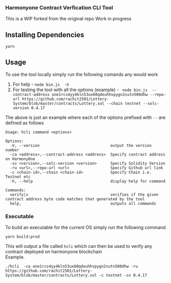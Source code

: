 ### Harmonyone Contract Verfication CLI Tool
This is a WIP forked from the original repo
Work in progress

## Installing Dependencies 

``yarn``

## Usage
To use the tool locally simply run the following comands any would work 
1. For help - ``node bin.js  -h``
2. For testing the tool with all the options (example) - ```
node bin.js  --contract-address one1rcs4yy4kln53ux60qdeuhhvpygn2sutn500dhw --repo-url https://github.com/rachit2501/Lottery-System/blob/master/contracts/Lottery.sol --chain testnet --solc-version 0.4.17```

The above is just an example where each of the options prefixed with ``--`` are defined as follows

```
Usage: hcli command <options> 

Options:
  -V, --version                               output the version number
  -ca <address>,--contract-address <address>  Specify contract address on HarmonyOne
  -sv <version>,--solc-version <version>      Specify Solidity Version
  -ru <url>,--repo-url <url>                  Specify Github url link
  -c <chain-id>,--chain <chain-id>            Specify Chain i.e. Testnet etc
  -h, --help                                  display help for command

Commands:
  verify|v                                    verifies if the given contract address byte code matches that generated by the tool
  help,                                       outputs all commands

```

### Executable 

To build an executable for the current OS simply run the following command

``yarn build:prod``

This will output a file called ``hcli`` which can then be used to verify any contract deployed on harmonyone blockchain </br>
Example. </br>
```
./hcli  -ca one1rcs4yy4kln53ux60qdeuhhvpygn2sutn500dhw -ru https://github.com/rachit2501/Lottery-System/blob/master/contracts/Lottery.sol -c testnet -sv 0.4.17 
```


